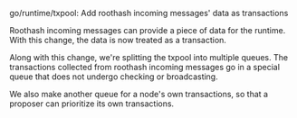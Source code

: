 go/runtime/txpool: Add roothash incoming messages' data as transactions

Roothash incoming messages can provide a piece of data for the runtime.
With this change, the data is now treated as a transaction.

Along with this change, we're splitting the txpool into multiple queues.
The transactions collected from roothash incoming messages go in a special
queue that does not undergo checking or broadcasting.

We also make another queue for a node's own transactions, so that a proposer
can prioritize its own transactions.
